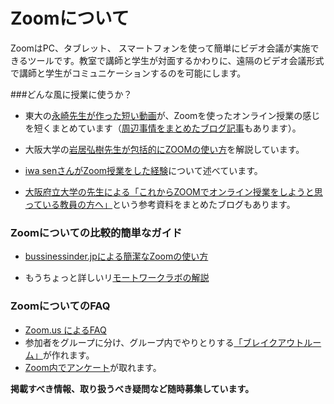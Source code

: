 # Zoomについて
ZoomはPC、タブレット、 スマートフォンを使って簡単にビデオ会議が実施できるツールです。教室で講師と学生が対面するかわりに、遠隔のビデオ会議形式で講師と学生がコミュニケーションするのを可能にします。

###どんな風に授業に使うか？

- 東大の[永崎先生が作った短い動画](https://www.youtube.com/watch?time_continue=108&v=SBmVtwG_ovQ&feature=emb_logo)が、Zoomを使ったオンライン授業の感じを短くまとめています（[周辺事情をまとめたブログ記事](https://digitalnagasaki.hatenablog.com/entry/2020/03/15/002904 )もあります）。

- 大阪大学の[岩居弘樹先生が包括的にZOOMの使い方](https://zoom.les.cmc.osaka-u.ac.jp)を解説しています。

- [iwa senさんがZoom授業をした経験](https://www.youtube.com/watch?v=Gus1tlMcE6E&feature=youtu.be)について述べています。
- [大阪府立大学の先生による「これからZOOMでオンライン授業をしようと思っている教員の方へ」](https://qingyuan.sakura.ne.jp/wp/?p=4121)という参考資料をまとめたブログもあります。

### Zoomについての比較的簡単なガイド

- [bussinessinder.jpによる簡潔なZoomの使い方](https://www.businessinsider.jp/post-208979)

- もうちょっと詳しいリ[モートワークラボの解説](https://www.remotework-labo.jp/2018/01/zoom_beginner/)

### ZoomについてのFAQ

- [Zoom.us によるFAQ]( https://support.zoom.us/hc/ja/sections/200277708-よくある質問)
- 参加者をグループに分け、グループ内でやりとりする[「ブレイクアウトルーム」](https://support.zoom.us/hc/ja/articles/206476093-ブレイクアウトルーム入門)が作れます。
- [Zoom内でアンケート](https://zoomy.info/how_to_use_questionnaire/)が取れます。

**掲載すべき情報、取り扱うべき疑問など随時募集しています。**




